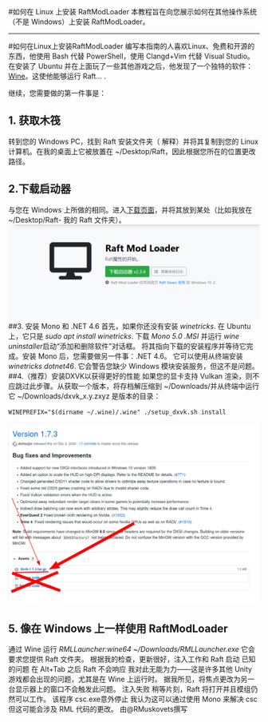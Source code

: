 #如何在 Linux 上安装 RaftModLoader 
本教程旨在向您展示如何在其他操作系统（不是 Windows）上安装 RaftModLoader。 

---
#如何在Linux上安装RaftModLoader 
编写本指南的人喜欢Linux、免费和开源的东西，他使用 Bash 代替 PowerShell，使用 Clangd+Vim 代替 Visual Studio。在安装了 Ubuntu 并在上面玩了一些其他游戏之后，他发现了一个独特的软件： [Wine](https://winehq.org/)。这使他能够运行 Raft... .

继续，您需要做的第一件事是： 
## 1. 获取木筏 
转到您的 Windows PC，找到 Raft 安装文件夹（ 
解释）并将其复制到您的 Linux 计算机。在我的桌面上它被放置在 ~/Desktop/Raft，因此根据您所在的位置更改路径。 
## 2.下载启动器 
与您在 Windows 上所做的相同。进入[下载页面](https://raftmodder.mcxiaodong.top/download)，并将其放到某处（比如我放在 ~/Desktop/Raft- 我的 Raft 文件夹）。
![节点](./download.png) 
##3. 安装 Mono 和 .NET 4.6 
首先，如果你还没有安装 *winetricks*.  在 Ubuntu 上，它只是 *sudo apt install winetricks*. 下载 *Mono 5.0 .MSI* 并运行 *wine uninstaller*启动“添加和删除软件”对话框。  将其指向下载的安装程序并等待它完成。安装 Mono 后，您需要做另一件事：.NET 4.6。  它可以使用从终端安装 *winetricks dotnet46*. 它会警告您缺少 Windows 模块安装服务，但这不是问题。 
##4.（推荐）安装DXVK以获得更好的性能 
如果您的显卡支持 Vulkan 渲染，则不应跳过此步骤。从获取一个版本，将存档解压缩到 ~/Downloads/并从终端中运行它 ~/Downloads/dxvk_x.y.zxyz 是版本的目录： 

    WINEPREFIX="$(dirname ~/.wine)/.wine" ./setup_dxvk.sh install

![节点](./dxvk.png) 
## 5. 像在 Windows 上一样使用 RaftModLoader 
通过 Wine 运行 *RMLLauncher:wine64 ~/Downloads/RMLLauncher.exe* 它会要求您提供 Raft 文件夹。  根据我的检查，更新很好，注入工作和 Raft 启动
已知的问题 
在 Alt+Tab 之后 Raft 不会响应 
我对此无能为力——这是许多其他 Unity 游戏都会出现的问题，尤其是在 Wine 上运行时。  据我所见，将焦点更改为另一台显示器上的窗口不会触发此问题。 
注入失败 
稍等片刻，Raft 将打开并且模组仍然可以工作。 
该程序 csc.exe意外停止 
我认为这可以通过使用 Mono 来解决 csc但这可能会涉及 RML 代码的更改。 
由@RMuskovets撰写 

